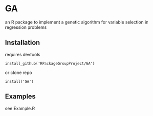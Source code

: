 # GA
an R package to implement a genetic algorithm for variable selection in regression problems

## Installation
requires devtools

```
install_github('RPackageGroupProject/GA')
```

or clone repo

```
install('GA')
```

## Examples

see Example.R
